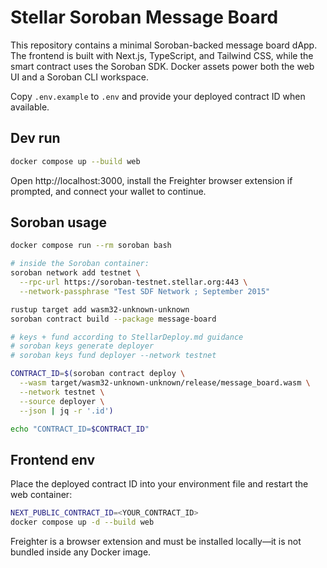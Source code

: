 # Stellar Soroban Message Board

This repository contains a minimal Soroban-backed message board dApp. The frontend is built with Next.js, TypeScript, and Tailwind CSS, while the smart contract uses the Soroban SDK. Docker assets power both the web UI and a Soroban CLI workspace.

Copy `.env.example` to `.env` and provide your deployed contract ID when available.

## Dev run

```bash
docker compose up --build web
```

Open http://localhost:3000, install the Freighter browser extension if prompted, and connect your wallet to continue.

## Soroban usage

```bash
docker compose run --rm soroban bash

# inside the Soroban container:
soroban network add testnet \
  --rpc-url https://soroban-testnet.stellar.org:443 \
  --network-passphrase "Test SDF Network ; September 2015"

rustup target add wasm32-unknown-unknown
soroban contract build --package message-board

# keys + fund according to StellarDeploy.md guidance
# soroban keys generate deployer
# soroban keys fund deployer --network testnet

CONTRACT_ID=$(soroban contract deploy \
  --wasm target/wasm32-unknown-unknown/release/message_board.wasm \
  --network testnet \
  --source deployer \
  --json | jq -r '.id')

echo "CONTRACT_ID=$CONTRACT_ID"
```

## Frontend env

Place the deployed contract ID into your environment file and restart the web container:

```bash
NEXT_PUBLIC_CONTRACT_ID=<YOUR_CONTRACT_ID>
docker compose up -d --build web
```

Freighter is a browser extension and must be installed locally—it is not bundled inside any Docker image.
